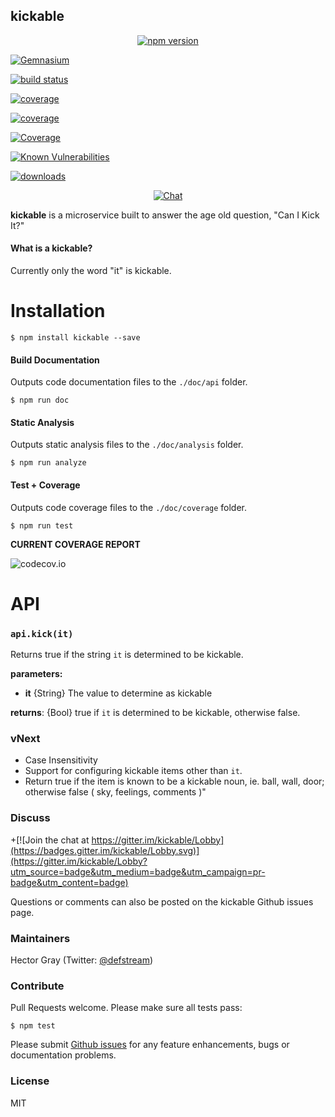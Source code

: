 ## kickable

<p align="center">
  <a href="http://npmjs.com/package/kickable"><img src="https://img.shields.io/npm/v/kickable.svg"
     alt="npm version"></a>

  <a href="https://gemnasium.com/defstream/kickable"><img src="https://img.shields.io/gemnasium/defstream/kickable.svg"
       alt="Gemnasium"></a>

  <a href="https://travis-ci.org/defstream/kickable"><img src="https://img.shields.io/travis/defstream/kickable.svg"
       alt="build status"></a>

  <a href="https://circleci.com/gh/defstream/kickable"><img src="https://img.shields.io/circleci/project/defstream/kickable.svg"
       alt="coverage"></a>

  <a href="https://codecov.io/github/defstream/kickable"><img src="https://img.shields.io/codecov/c/github/defstream/kickable.svg"
    alt="coverage"></a>

  <a href='https://coveralls.io/github/defstream/kickable?branch=master'><img   src='https://coveralls.io/repos/github/defstream/kickable/badge.svg?branch=master&' alt='Coverage' /></a>

  <a href="https://snyk.io/test/github/defstream/kickable"><img src="https://snyk.io/test/github/defstream/kickable/badge.svg" alt="Known Vulnerabilities" data-canonical-src="https://snyk.io/test/github/defstream/kickable"></a>

  <a href="http://npm-stat.com/charts.html?package=kickable"><img src="https://img.shields.io/npm/dm/kickable.svg" alt="downloads"></a>

</p>

<p align="center">
  <a href="https://gitter.im/defstream/kickable"><img src="https://img.shields.io/gitter/room/defstream/kickable.svg"
     alt="Chat"></a>
</p>

**kickable** is a microservice built to answer the age old question, "Can I Kick It?"

#### What is a kickable?
Currently only the word "it" is kickable. 

# Installation

```shell
$ npm install kickable --save
```

#### Build Documentation
Outputs code documentation files to the `./doc/api` folder.

```shell
$ npm run doc
```

#### Static Analysis
Outputs static analysis files to the `./doc/analysis` folder.

```shell
$ npm run analyze
```

#### Test + Coverage
Outputs code coverage files to the `./doc/coverage` folder.

```shell
$ npm run test
```

**CURRENT COVERAGE REPORT**

![codecov.io](https://codecov.io/github/defstream/kickable/branch.svg?branch=master)

# API

### `api.kick(it)`

Returns true if the string `it` is determined to be kickable. 

**parameters:**
- **it**            {String}    The value to determine as kickable

**returns**: {Bool} true if `it` is determined to be kickable, otherwise false.

### vNext
- Case Insensitivity
- Support for configuring kickable items other than `it`.
- Return true if the item is known to be a kickable noun, ie. ball, wall, door; otherwise false ( sky, feelings, comments )"

### Discuss
+[![Join the chat at https://gitter.im/kickable/Lobby](https://badges.gitter.im/kickable/Lobby.svg)](https://gitter.im/kickable/Lobby?utm_source=badge&utm_medium=badge&utm_campaign=pr-badge&utm_content=badge)



Questions or comments can also be posted on the kickable Github issues page.

### Maintainers
Hector Gray (Twitter: <a href="https://twitter.com/defstream">@defstream</a>)

### Contribute
Pull Requests welcome. Please make sure all tests pass:

```shell
$ npm test
```

Please submit <a href="https://github.com/defstream/kickable/issues">Github issues</a> for any feature enhancements, bugs or documentation problems.

### License
MIT